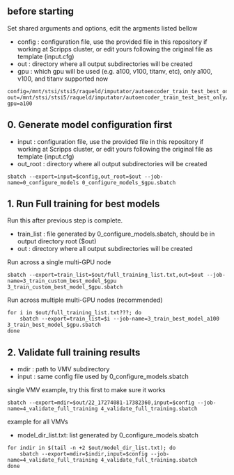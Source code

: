 
## before starting
Set shared arguments and options, edit the argments listed bellow

- config : configuration file, use the provided file in this repository if working at Scripps cluster, or edit yours following the original file as template (input.cfg)
- out : directory where all output subdirectories will be created
- gpu : which gpu will be used (e.g. a100, v100, titanv, etc), only a100, v100, and titanv supported now

```
config=/mnt/stsi/stsi5/raqueld/imputator/autoencoder_train_test_best_only/input.cfg
out=/mnt/stsi/stsi5/raqueld/imputator/autoencoder_train_test_best_only/cad_190822_models
gpu=a100
```

## 0. Generate model configuration first

- input : configuration file, use the provided file in this repository if working at Scripps cluster, or edit yours following the original file as template (input.cfg)
- out_root : directory where all output subdirectories will be created

```
sbatch --export=input=$config,out_root=$out --job-name=0_configure_models 0_configure_models_$gpu.sbatch
```

## 1. Run Full training for best models

Run this after previous step is complete.

- train_list : file generated by 0_configure_models.sbatch, should be in output directory root ($out)
- out : directory where all output subdirectories will be created

Run across a single multi-GPU node

```
sbatch --export=train_list=$out/full_training_list.txt,out=$out --job-name=3_train_custom_best_model_$gpu 3_train_custom_best_model_$gpu.sbatch
```

Run across multiple multi-GPU nodes (recommended)

```
for i in $out/full_training_list.txt???; do
    sbatch --export=train_list=$i --job-name=3_train_best_model_a100 3_train_best_model_$gpu.sbatch
done
```

## 2. Validate full training results

- mdir : path to VMV subdirectory
- input : same config file used by 0_configure_models.sbatch

single VMV example, try this first to make sure it works

```
sbatch --export=mdir=$out/22_17274081-17382360,input=$config --job-name=4_validate_full_training 4_validate_full_training.sbatch
```

example for all VMVs

- model_dir_list.txt: list generated by 0_configure_models.sbatch
```
for indir in $(tail -n +2 $out/model_dir_list.txt); do
    sbatch --export=mdir=$indir,input=$config --job-name=4_validate_full_training 4_validate_full_training.sbatch
done
```
